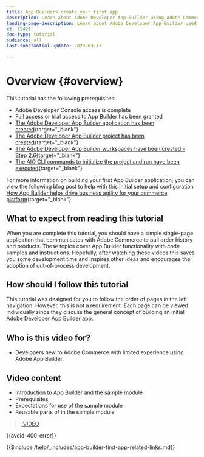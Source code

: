 ```yaml
---
title: App Builders create your first app
description: Learn about Adobe Developer App Builder using Adobe Commerce and create your first app.
landing-page-description: Learn about Adobe Developer App Builder used with Adobe Commerce and create your first app.
kt: 12421
doc-type: tutorial
audience: all
last-substantial-update: 2023-03-13

---
```


# Overview {#overview}

This tutorial has the following prerequisites:

* Adobe Developer Console access is complete
* Full access or trial access to App Builder has been granted
* [The Adobe Developer App Builder application has been created](https://developer.adobe.com/app-builder/docs/getting_started/first_app/){target="_blank"}
* [The Adobe Developer App Builder project has been created](https://developer.adobe.com/console){target="_blank"}
* [The Adobe Developer App Builder workspaces have been created - Step 2.6](https://developer.adobe.com/app-builder/docs/getting_started/first_app/#2-creating-a-new-project-on-developer-console){target="_blank"}
* [The AIO CLI commands to initialize the project and run have been executed](https://developer.adobe.com/runtime){target="_blank"}

For more information on building your first App Builder application, you can view the following blog post to help with this initial setup and configuration [How App Builder helps drive business agility for your commerce platform](https://business.adobe.com/blog/how-to/how-app-builder-helps-you-implement-a-composable-commerce-strategy){target="_blank"}.

## What to expect from reading this tutorial

When you are complete this tutorial, you should have a simple single-page application that communicates with Adobe Commerce to pull order history and products. These topics cover App Builder functionality with code samples and instructions. Hopefully, after watching these videos this saves you some development time and inspires other ideas and encourages the adoption of out-of-process development.

## How should I follow this tutorial

This tutorial was designed for you to follow the order of pages in the left navigation. However, this is not a requirement. Each page can be viewed individually since they discuss the general concept of building an initial Adobe Developer App Builder app.

## Who is this video for?

* Developers new to Adobe Commerce with limited experience using Adobe App Builder.

## Video content

* Introduction to App Builder and the sample module
* Prerequisites
* Expectations for use of the sample module
* Reusable parts of in the sample module

>[!VIDEO](https://video.tv.adobe.com/v/3416740)

{{avoid-400-error}}

{{$include /help/_includes/app-builder-first-app-related-links.md}}

